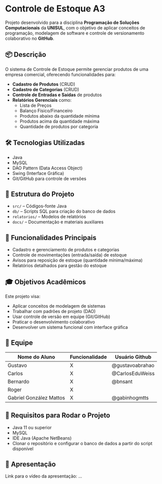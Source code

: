 # Controle de Estoque A3

Projeto desenvolvido para a disciplina **Programação de Soluções Computacionais** da **UNISUL**, com o objetivo de aplicar conceitos de programação, modelagem de software e controle de versionamento colaborativo no **GitHub**.

## 📦 Descrição

O sistema de Controle de Estoque permite gerenciar produtos de uma empresa comercial, oferecendo funcionalidades para:

- **Cadastro de Produtos** (CRUD)
- **Cadastro de Categorias** (CRUD)
- **Controle de Entradas e Saídas** de produtos
- **Relatórios Gerenciais** como:
    - Lista de Preços
    - Balanço Físico/Financeiro
    - Produtos abaixo da quantidade mínima
    - Produtos acima da quantidade máxima
    - Quantidade de produtos por categoria

## 🛠️ Tecnologias Utilizadas

- Java
- MySQL
- DAO Pattern (Data Access Object)
- Swing (Interface Gráfica)
- Git/GitHub para controle de versões

## 📁 Estrutura do Projeto

- `src/` – Códigos-fonte Java
- `db/` – Scripts SQL para criação do banco de dados
- `relatorios/` – Modelos de relatórios
- `docs/` – Documentação e materiais auxiliares

## 🎯 Funcionalidades Principais

- Cadastro e gerenciamento de produtos e categorias
- Controle de movimentações (entrada/saída) de estoque
- Avisos para reposição de estoque (quantidade mínima/máxima)
- Relatórios detalhados para gestão do estoque

## 🎓 Objetivos Acadêmicos

Este projeto visa:

- Aplicar conceitos de modelagem de sistemas
- Trabalhar com padrões de projeto (DAO)
- Usar controle de versão em equipe (Git/GitHub)
- Praticar o desenvolvimento colaborativo
- Desenvolver um sistema funcional com interface gráfica

## 👥 Equipe

| Nome do Aluno           | Funcionalidade | Usuário Github  |
|-------------------------|----------------|-----------------|
| Gustavo                 | X              | @gustavoabrahao |
| Carlos                  | X              | @CarlosEduWeiss |
| Bernardo                | X              | @bnsant         |
| Roger                   | X              |                 |
| Gabriel González Mattos | X              | @gabinhogmtts   |

## 📌 Requisitos para Rodar o Projeto

- Java 11 ou superior
- MySQL
- IDE Java (Apache NetBeans)
- Clonar o repositório e configurar o banco de dados a partir do script disponível


## 🎥 Apresentação

Link para o vídeo da apresentação: ...
